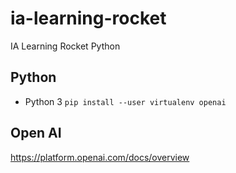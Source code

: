 # ia-learning-rocket
IA Learning Rocket Python

## Python
- Python  3
`pip install --user virtualenv openai`

## Open AI
https://platform.openai.com/docs/overview